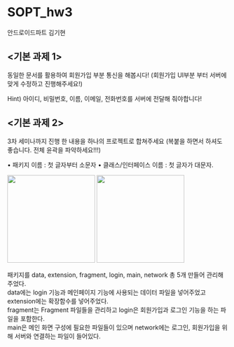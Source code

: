 # SOPT_hw3
안드로이드파트 김기현

<기본 과제 1>
---------------
동일한 문서를 활용하여 회원가입 부분 통신을 해봅시다!
(회원가입 UI부분 부터 서버에 맞게 수정하고 진행해주세요!)

Hint) 아이디, 비밀번호, 이름, 이메일, 전화번호를 서버에 전달해 줘야합니다!
</br>


<기본 과제 2>
---------------
3차 세미나까지 진행 한 내용을 하나의 프로젝트로 합쳐주세요
(복붙을 하면서 하셔도 좋습니다. 전체 윤곽을 파악하세요!!!)

• 패키지 이름 : 첫 글자부터 소문자 
• 클래스/인터페이스 이름 : 첫 글자가 대문자.
</br>

<div>
<img width="200" src="https://user-images.githubusercontent.com/59547069/82600516-fd250080-9be8-11ea-8911-b70ddf814576.png">
<img width="200" src="https://user-images.githubusercontent.com/59547069/82600620-25acfa80-9be9-11ea-87ff-8a2d69315f98.png">
</div>

패키지를 data, extension, fragment, login, main, network 총 5개 만들어 관리해주었다.</br>
data에는 login 기능과 메인페이지 기능에 사용되는 데이터 파일을 넣어주었고</br>
extension에는 확장함수를 넣어주었다.</br>
fragment는 Fragment 파일들을 관리하고 login은 회원가입과 로그인 기능을 하는 파일을 포함한다.</br>
main은 메인 화면 구성에 필요한 파일들이 있으며 network에는 로그인, 회원가입을 위해 서버와 연결하는 파일이 들어있다.</br> 
